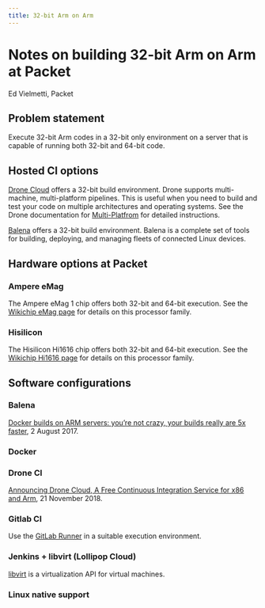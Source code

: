 ```yaml
---
title: 32-bit Arm on Arm
---
```

# Notes on building 32-bit Arm on Arm at Packet

Ed Vielmetti, Packet

## Problem statement

Execute 32-bit Arm codes in a 32-bit only environment on
a server that is capable of running both 32-bit and 64-bit 
code. 

## Hosted CI options

[Drone Cloud](https://cloud.drone.io) offers a 32-bit build environment. 
Drone supports multi-machine, multi-platform pipelines. This is useful 
when you need to build and test your code on multiple architectures and operating systems.
See the Drone documentation for [Multi-Platfrom](https://readme.drone.io/config/pipeline/multi-platform/)
for detailed instructions.

[Balena](https://www.balena.io/) offers a 32-bit build environment.
Balena is a complete set of tools for building, deploying, and managing fleets of connected Linux devices.

## Hardware options at Packet

### Ampere eMag

The Ampere eMag 1 chip offers both 32-bit and 64-bit
execution. See the [Wikichip eMag page](https://en.wikichip.org/wiki/ampere_computing/emag)
for details on this processor family.

### Hisilicon

The Hisilicon Hi1616 chip offers both 32-bit and 64-bit
execution. See the [Wikichip Hi1616 page](https://en.wikichip.org/wiki/hisilicon/hi16xx/hi1616)
for details on this processor family.

## Software configurations

### Balena

[Docker builds on ARM servers: you’re not crazy, your builds really are 5x faster](https://www.balena.io/blog/docker-builds-on-arm-servers-youre-not-crazy-your-builds-really-are-5x-faster/), 2 August 2017.

### Docker

### Drone CI

[Announcing Drone Cloud, A Free Continuous Integration Service for x86 and Arm](https://blog.drone.io/drone-cloud/), 21 November 2018.

### Gitlab CI

Use the [GitLab Runner](https://docs.gitlab.com/runner/) in a suitable execution environment.

### Jenkins + libvirt (Lollipop Cloud)

[libvirt](https://libvirt.org/) is a virtualization API for virtual machines.

### Linux native support
